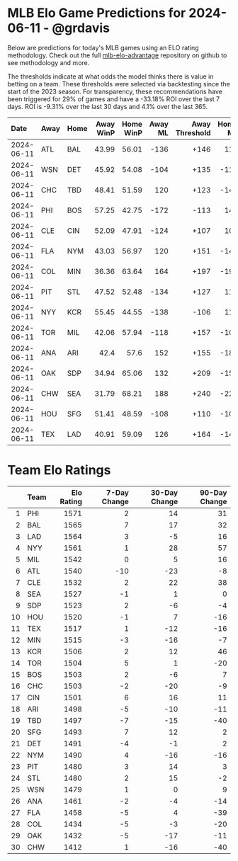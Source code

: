 # MLB Elo Game Predictions for 2024-06-11 - @grdavis
Below are predictions for today's MLB games using an ELO rating methodology. Check out the full [mlb-elo-advantage](https://github.com/grdavis/mlb-elo-advantage) repository on github to see methodology and more.

The thresholds indicate at what odds the model thinks there is value in betting on a team. These thresholds were selected via backtesting since the start of the 2023 season. For transparency, these recommendations have been triggered for 29% of games and have a -33.18% ROI over the last 7 days. ROI is -9.31% over the last 30 days and 4.1% over the last 365.

| Date       | Away   | Home   |   Away WinP |   Home WinP |   Away ML |   Away Threshold |   Home ML |   Home Threshold |
|:-----------|:-------|:-------|------------:|------------:|----------:|-----------------:|----------:|-----------------:|
| 2024-06-11 | ATL    | BAL    |       43.99 |       56.01 |      -136 |             +146 |       116 |             -108 |
| 2024-06-11 | WSN    | DET    |       45.92 |       54.08 |      -104 |             +135 |      -112 |             -100 |
| 2024-06-11 | CHC    | TBD    |       48.41 |       51.59 |       120 |             +123 |      -142 |             +109 |
| 2024-06-11 | PHI    | BOS    |       57.25 |       42.75 |      -172 |             -113 |       144 |             +153 |
| 2024-06-11 | CLE    | CIN    |       52.09 |       47.91 |      -124 |             +107 |       106 |             +125 |
| 2024-06-11 | FLA    | NYM    |       43.03 |       56.97 |       120 |             +151 |      -142 |             -112 |
| 2024-06-11 | COL    | MIN    |       36.36 |       63.64 |       164 |             +197 |      -196 |             -143 |
| 2024-06-11 | PIT    | STL    |       47.52 |       52.48 |      -134 |             +127 |       114 |             +106 |
| 2024-06-11 | NYY    | KCR    |       55.45 |       44.55 |      -138 |             -106 |       118 |             +142 |
| 2024-06-11 | TOR    | MIL    |       42.06 |       57.94 |      -118 |             +157 |      -100 |             -116 |
| 2024-06-11 | ANA    | ARI    |       42.4  |       57.6  |       152 |             +155 |      -180 |             -114 |
| 2024-06-11 | OAK    | SDP    |       34.94 |       65.06 |       132 |             +209 |      -156 |             -151 |
| 2024-06-11 | CHW    | SEA    |       31.79 |       68.21 |       188 |             +240 |      -225 |             -171 |
| 2024-06-11 | HOU    | SFG    |       51.41 |       48.59 |      -108 |             +110 |      -108 |             +122 |
| 2024-06-11 | TEX    | LAD    |       40.91 |       59.09 |       126 |             +164 |      -148 |             -121 |

# Team Elo Ratings
|    | Team   |   Elo Rating |   7-Day Change |   30-Day Change |   90-Day Change |
|---:|:-------|-------------:|---------------:|----------------:|----------------:|
|  1 | PHI    |         1571 |              2 |              14 |              31 |
|  2 | BAL    |         1565 |              7 |              17 |              32 |
|  3 | LAD    |         1564 |              3 |              -5 |              16 |
|  4 | NYY    |         1561 |              1 |              28 |              57 |
|  5 | MIL    |         1542 |              0 |               5 |              16 |
|  6 | ATL    |         1540 |            -10 |             -23 |              -8 |
|  7 | CLE    |         1532 |              2 |              22 |              38 |
|  8 | SEA    |         1527 |             -1 |               1 |               0 |
|  9 | SDP    |         1523 |              2 |              -6 |              -4 |
| 10 | HOU    |         1520 |             -1 |               7 |             -16 |
| 11 | TEX    |         1517 |              1 |             -12 |             -16 |
| 12 | MIN    |         1515 |             -3 |             -16 |              -7 |
| 13 | KCR    |         1506 |              2 |              12 |              46 |
| 14 | TOR    |         1504 |              5 |               1 |             -20 |
| 15 | BOS    |         1503 |              2 |              -6 |               7 |
| 16 | CHC    |         1503 |             -2 |             -20 |              -9 |
| 17 | CIN    |         1501 |              6 |              16 |              11 |
| 18 | ARI    |         1498 |             -5 |             -10 |             -11 |
| 19 | TBD    |         1497 |             -7 |             -15 |             -40 |
| 20 | SFG    |         1493 |              7 |              12 |               2 |
| 21 | DET    |         1491 |             -4 |              -1 |               2 |
| 22 | NYM    |         1490 |              4 |             -16 |             -16 |
| 23 | PIT    |         1480 |              3 |              14 |               3 |
| 24 | STL    |         1480 |              2 |              15 |              -2 |
| 25 | WSN    |         1479 |              1 |               0 |               9 |
| 26 | ANA    |         1461 |             -2 |              -4 |             -14 |
| 27 | FLA    |         1458 |             -5 |               4 |             -39 |
| 28 | COL    |         1434 |             -5 |              -3 |             -20 |
| 29 | OAK    |         1432 |             -5 |             -17 |             -11 |
| 30 | CHW    |         1412 |              1 |             -16 |             -40 |